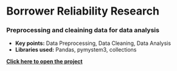 # Borrower Reliability Research

### Preprocessing and cleaining data for data analysis

  - **Key points:** Data Preprocessing, Data Cleaning, Data Analysis
  - **Libraries used:** Pandas, pymystem3, collections

[**Click here to open the project**](https://nbviewer.jupyter.org/github/Andrey-Kosov/Projects/blob/main/preprocessing/preprocessing.ipynb)

